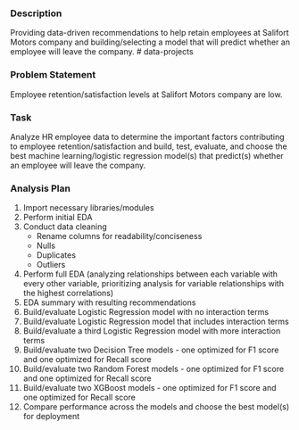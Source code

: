 ### Description 

Providing data-driven recommendations to help retain employees at Salifort Motors company and building/selecting a model that 
will predict whether an employee will leave the company. # data-projects

### Problem Statement 

Employee retention/satisfaction levels at Salifort Motors company are low.

### Task 

Analyze HR employee data to determine the important factors contributing to employee retention/satisfaction and build,
test, evaluate, and choose the best machine learning/logistic regression model(s) that predict(s) whether an employee will leave
the company.

### Analysis Plan

1. Import necessary libraries/modules
2. Perform initial EDA
3. Conduct data cleaning
   - Rename columns for readability/conciseness
   - Nulls
   - Duplicates
   - Outliers
4. Perform full EDA (analyzing relationships between each variable with every other variable, prioritizing analysis for variable
   relationships with the highest correlations)
5. EDA summary with resulting recommendations
6. Build/evaluate Logistic Regression model with no interaction terms
7. Build/evaluate Logistic Regression model that includes interaction terms
8. Build/evaluate a third Logistic Regression model with more interaction terms
9. Build/evaluate two Decision Tree models - one optimized for F1 score and one optimized for Recall score
10. Build/evaluate two Random Forest models - one optimized for F1 score and one optimized for Recall score
11. Build/evaluate two XGBoost models - one optimized for F1 score and one optimized for Recall score
12. Compare performance across the models and choose the best model(s) for deployment
